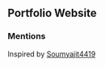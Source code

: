 ## Portfolio Website

### Mentions

Inspired by [Soumyajit4419](https://github.com/soumyajit4419/Portfolio)